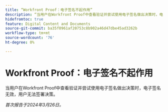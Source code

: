 ```yaml
---
title: “Workfront Proof：电子签名不起作用”
description: “当用户在Workfront Proof中查看验证并尝试使用电子签名做出决策时，电子签名无效，用户无法签署决策。”
hidefromtoc: true
feature: Digital Content and Documents
source-git-commit: ba35f0961af20753c8b902a46d47dbe45ad3262b
workflow-type: tm+mt
source-wordcount: '76'
ht-degree: 0%

---
```



# Workfront Proof：电子签名不起作用

<!--wf. wfp-->

当用户在Workfront Proof中查看验证并尝试使用电子签名做出决策时，电子签名无效，用户无法签署决策。

_首次报告于2024年3月26日。_

